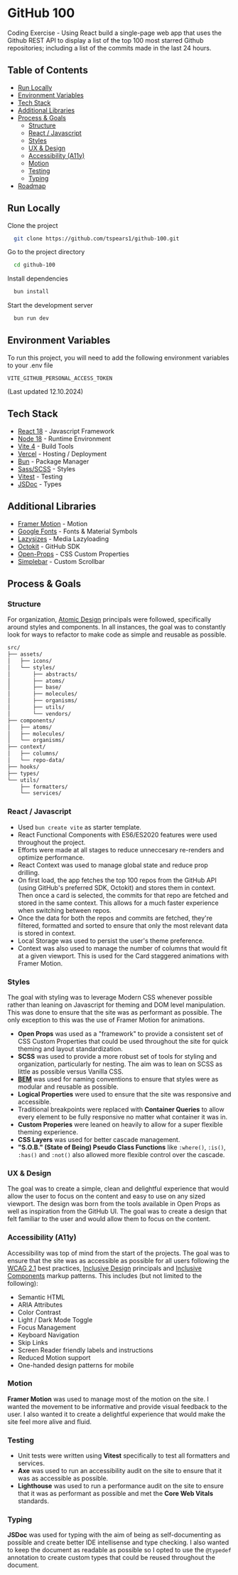# GitHub 100

Coding Exercise - Using React build a ​single-page web app​ that uses the Github REST API to display a list of the top 100 most starred Github repositories; including a list of the commits made in the last 24 hours.

## Table of Contents

- [Run Locally](#run-locally)
- [Environment Variables](#environment-variables)
- [Tech Stack](#tech-stack)
- [Additional Libraries](#additional-libraries)
- [Process \& Goals](#process--goals)
  - [Structure](#structure)
  - [React / Javascript](#react--javascript)
  - [Styles](#styles)
  - [UX \& Design](#ux--design)
  - [Accessibility (A11y)](#accessibility-a11y)
  - [Motion](#motion)
  - [Testing](#testing)
  - [Typing](#typing)
- [Roadmap](#roadmap)

## Run Locally

Clone the project

```bash
  git clone https://github.com/tspears1/github-100.git
```

Go to the project directory

```bash
  cd github-100
```

Install dependencies

```bash
  bun install
```

Start the development server

```bash
  bun run dev
```

## Environment Variables

To run this project, you will need to add the following environment variables to your .env file

`VITE_GITHUB_PERSONAL_ACCESS_TOKEN`

(Last updated 12.10.2024)

## Tech Stack

- [React 18](https://react.dev/) - Javascript Framework
- [Node 18](https://nodejs.org/) - Runtime Environment
- [Vite 4](https://vitejs.dev/) - Build Tools
- [Vercel](https://vercel.com/) - Hosting / Deployment
- [Bun](https://bun.sh/) - Package Manager
- [Sass/SCSS](https://sass-lang.com/) - Styles
- [Vitest](https://vitest.dev/) - Testing
- [JSDoc](https://jsdoc.app/) - Types

## Additional Libraries

- [Framer Motion](https://www.framer.com/motion/) - Motion
- [Google Fonts](https://fonts.google.com/) - Fonts & Material Symbols
- [Lazysizes](https://github.com/aFarkas/lazysizes) - Media Lazyloading
- [Octokit](https://github.com/octokit/octokit.js) - GitHub SDK
- [Open-Props](https://open-props.style/) - CSS Custom Properties
- [Simplebar](https://github.com/Grsmto/simplebar) - Custom Scrollbar

## Process & Goals
### Structure
For organization, [Atomic Design](https://atomicdesign.bradfrost.com) principals were followed, specifically around styles and components.
In all instances, the goal was to constantly look for ways to refactor to make code as simple and reusable as possible.

``` bash
src/
├── assets/
│   ├── icons/
│   └── styles/
│       ├── abstracts/
│       ├── atoms/
│       ├── base/
│       ├── molecules/
│       ├── organisms/
│       ├── utils/
│       └── vendors/
├── components/
│   ├── atoms/
│   ├── molecules/
│   └── organisms/
├── context/
│   ├── columns/
│   └── repo-data/
├── hooks/
├── types/
└── utils/
    ├── formatters/
    └── services/
```

### React / Javascript
- Used `bun create vite` as starter template.
- React Functional Components with ES6/ES2020 features were used throughout the project.
- Efforts were made at all stages to reduce unneccesary re-renders and optimize performance.
- React Context was used to manage global state and reduce prop drilling.
- On first load, the app fetches the top 100 repos from the GitHub API (using GitHub's preferred SDK, Octokit) and stores them in context. Then once a card is selected, the commits for that repo are fetched and stored in the same context. This allows for a much faster experience when switching between repos.
- Once the data for both the repos and commits are fetched, they're filtered, formatted and sorted to ensure that only the most relevant data is stored in context.
- Local Storage was used to persist the user's theme preference.
- Context was also used to manage the number of columns that would fit at a given viewport. This is used for the Card staggered animations with Framer Motion.

### Styles
The goal with styling was to leverage Modern CSS whenever possible rather than leaning on Javascript for theming and DOM level manipulation. This was done to ensure that the site was as performant as possible. The only exception to this was the use of Framer Motion for animations.

- **Open Props** was used as a "framework" to provide a consistent set of CSS Custom Properties that could be used throughout the site for quick theming and layout standardization.
- **SCSS** was used to provide a more robust set of tools for styling and organization, particularly for nesting. The aim was to lean on SCSS as little as possible versus Vanilla CSS.
- **[BEM](https://getbem.com/naming/)** was used for naming conventions to ensure that styles were as modular and reusable as possible.
- **Logical Properties** were used to ensure that the site was responsive and accessible.
- Traditional breakpoints were replaced with **Container Queries** to allow every element to be fully responsive no matter what container it was in.
- **Custom Properies** were leaned on heavily to allow for a super flexible theming experience.
- **CSS Layers** was used for better cascade management.
- **"S.O.B." (State of Being) Pseudo Class Functions** like `:where()`, `:is()`, `:has()` and `:not()` also allowed more flexible control over the cascade.

### UX & Design
The goal was to create a simple, clean and delightful experience that would allow the user to focus on the content and easy to use on any sized viewport.
The design was born from the tools available in Open Props as well as inspiration from the GitHub UI. The goal was to create a design that felt familiar to the user and would allow them to focus on the content.

### Accessibility (A11y)
Accessibility was top of mind from the start of the projects. The goal was to ensure that the site was as accessible as possible for all users following the [WCAG 2.1](https://www.w3.org/WAI/standards-guidelines/wcag/) best practices, [Inclusive Design](https://inclusivedesignprinciples.org/) principals and [Inclusive Components](https://inclusive-components.design/) markup patterns.
This includes (but not limited to the following):

- Semantic HTML
- ARIA Attributes
- Color Contrast
- Light / Dark Mode Toggle
- Focus Management
- Keyboard Navigation
- Skip Links
- Screen Reader friendly labels and instructions
- Reduced Motion support
- One-handed design patterns for mobile

### Motion
**Framer Motion** was used to manage most of the motion on the site. I wanted the movement to be informative and provide visual feedback to the user. I also wanted it to create a delightful experience that would make the site feel more alive and fluid.

### Testing
- Unit tests were written using **Vitest** specifically to test all formatters and services.
- **Axe** was used to run an accessibility audit on the site to ensure that it was as accessible as possible.
- **Lighthouse** was used to run a performance audit on the site to ensure that it was as performant as possible and met the **Core Web Vitals** standards.

### Typing
**JSDoc** was used for typing with the aim of being as self-documenting as possible and create better IDE intellisense and type checking.
I also wanted to keep the document as readable as possible so I opted to use the `@typedef` annotation to create custom types that could be reused throughout the document.
